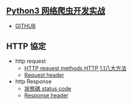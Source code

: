 # 


## [Python3 网络爬虫开发实战]()
- [GITHUB](https://github.com/Python3WebSpider/Python3WebSpider)


## HTTP 協定
- http request
  - [HTTP request methods HTTP 1.1八大方法](https://developer.mozilla.org/en-US/docs/Web/HTTP/Methods)
  - [Request header](https://developer.mozilla.org/en-US/docs/Glossary/Request_header#:~:text=A%20request%20header%20is%20an,preferred%20formats%20of%20the%20response.)
- http Response
  - [狀態碼 status code](https://zh.wikipedia.org/zh-tw/HTTP%E7%8A%B6%E6%80%81%E7%A0%81#5xx%E6%9C%8D%E5%8A%A1%E5%99%A8%E9%94%99%E8%AF%AF)
  - [Response header](https://developer.mozilla.org/en-US/docs/Glossary/Response_header)
